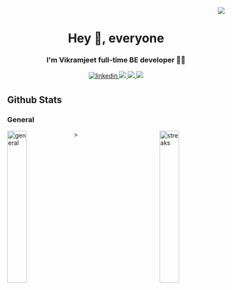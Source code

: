 
<div  align="right">
<img  src="https://komarev.com/ghpvc/?username=svikramjeet&color=lightgrey"/>
</div>
  

<h1  align="center">Hey 👋, everyone</h1>

<h3  align="center">I'm Vikramjeet full-time BE developer 👨‍💻 </h3>

<div  align="center"  width="100%"  >
          <a href="https://www.linkedin.com/in/svikramjeet" target="_blank">
            <img src=https://img.shields.io/badge/LinkedIn-0077B5?style=for-the-badge&logo=linkedin&logoColor=white alt=linkedin style="margin-bottom: 5px;" />             </a>
          <a href="https://www.twitter.com/svikramjeet" target="_blank" class="twitter">
            <img src="https://img.shields.io/badge/twitter-2CA5E0?style=for-the-badge&logo=twitter&logoColor=white"/>
          </a>   
          <a href="https://svikramjeet.blogspot.com" target="_blank" >
            <img src="https://img.shields.io/badge/blogger-000?style=for-the-badge&logo=blogger&logoColor=white" />
          </a>
          <a href="https://stackoverflow.com/users/7302526/svikramjeet" target="_blank" >
            <img src="https://img.shields.io/badge/stackoverflow-CC2100?style=for-the-badge&logo=stackoverflow&logoColor=grey" />
          </a>
      </div>

</div>

  

<h2  align="left">Github Stats</h2>

  

<h3  align="left">General</h3>

<img  align="left"  width="30%"  src="https://github-readme-stats.vercel.app/api?username=svikramjeet&show_icons=true&count_private=true"  alt="general"  />>
<img  align="right"  width="30%"  src="https://github-readme-streak-stats.herokuapp.com/?user=svikramjeet&cache=false"  alt="streaks"/>
  

